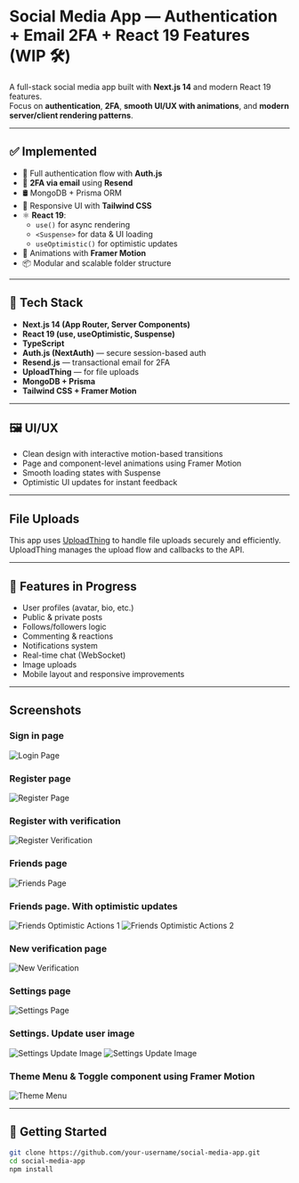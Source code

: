 # Social Media App — Authentication + Email 2FA + React 19 Features (WIP 🛠️)

A full-stack social media app built with **Next.js 14** and modern React 19 features.  
Focus on **authentication**, **2FA**, **smooth UI/UX with animations**, and **modern server/client rendering patterns**.

---

## ✅ Implemented

- 🔐 Full authentication flow with **Auth.js**
- 📧 **2FA via email** using **Resend**
- 🛢️ MongoDB + Prisma ORM
- 💅 Responsive UI with **Tailwind CSS**
- ⚛️ **React 19**:
    - `use()` for async rendering
    - `<Suspense>` for data & UI loading
    - `useOptimistic()` for optimistic updates
- 🧩 Animations with **Framer Motion**
- 📦 Modular and scalable folder structure

---

## 🧪 Tech Stack

- **Next.js 14 (App Router, Server Components)**
- **React 19 (use, useOptimistic, Suspense)**
- **TypeScript**
- **Auth.js (NextAuth)** — secure session-based auth
- **Resend.js** — transactional email for 2FA
- **UploadThing** — for file uploads
- **MongoDB + Prisma**
- **Tailwind CSS + Framer Motion**

---

## 🖼️ UI/UX

- Clean design with interactive motion-based transitions
- Page and component-level animations using Framer Motion
- Smooth loading states with Suspense
- Optimistic UI updates for instant feedback

---

## File Uploads

This app uses [UploadThing](https://uploadthing.com/) to handle file uploads securely and efficiently. UploadThing manages the upload flow and callbacks to the API.

---

## 📌 Features in Progress

- User profiles (avatar, bio, etc.)
- Public & private posts
- Follows/followers logic
- Commenting & reactions
- Notifications system
- Real-time chat (WebSocket)
- Image uploads
- Mobile layout and responsive improvements

---

## Screenshots

### Sign in page

![Login Page](public/screenshots/login-page.png)

### Register page

![Register Page](public/screenshots/register-page.png)

### Register with verification

![Register Verification](public/screenshots/register-page-show-case-1.png)

### Friends page

![Friends Page](public/screenshots/friends-page-show-case-2.png)

### Friends page. With optimistic updates

![Friends Optimistic Actions 1](public/screenshots/friends-page-show-case-1.png)
![Friends Optimistic Actions 2](public/screenshots/friends-page-show-case-3.png)

### New verification page

![New Verification](public/screenshots/new-verification-page.png)

### Settings page

![Settings Page](public/screenshots/settings-page.png)

### Settings. Update user image

![Settings Update Image](public/screenshots/settings-page-show-case-1.png)
![Settings Update Image](public/screenshots/settings-page-show-case-2.png)

### Theme Menu & Toggle component using Framer Motion

![Theme Menu](public/screenshots/theme-menu.png)

---

## 🧪 Getting Started

```bash
git clone https://github.com/your-username/social-media-app.git
cd social-media-app
npm install
```
